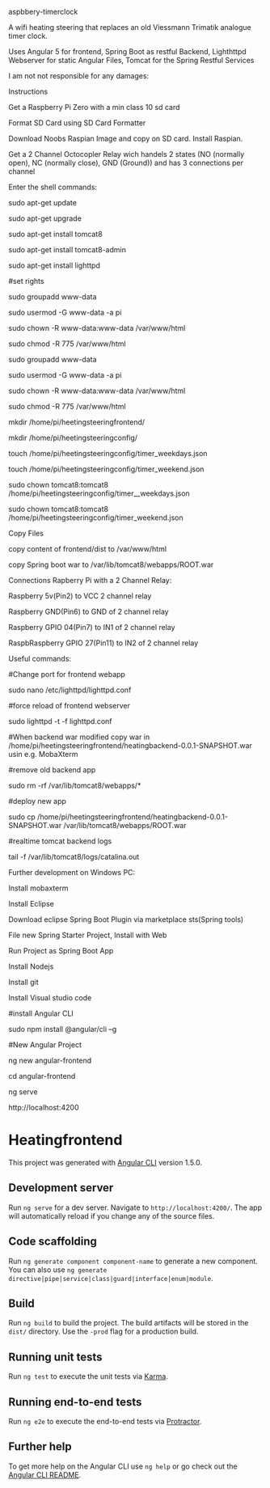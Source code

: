 aspbbery-timerclock

A wifi heating steering that replaces an old Viessmann Trimatik analogue timer clock.

Uses Angular 5 for frontend, Spring Boot as restful Backend, Lighthttpd Webserver for static Angular Files, Tomcat for the Spring Restful Services

I am not not responsible for any damages:

Instructions

Get a Raspberry Pi Zero with a min class 10 sd card

Format SD Card using SD Card Formatter

Download Noobs Raspian Image and copy on SD card. Install Raspian.

Get a 2 Channel Octocopler Relay wich handels 2 states (NO (normally open), NC (normally close), GND (Ground)) and has 3 connections per channel

Enter the shell commands:

sudo apt-get update

sudo apt-get upgrade

sudo apt-get install tomcat8

sudo apt-get install tomcat8-admin

sudo apt-get install lighttpd

#set rights

sudo groupadd www-data

sudo usermod -G www-data -a pi

sudo chown -R www-data:www-data /var/www/html

sudo chmod -R 775 /var/www/html

sudo groupadd www-data

sudo usermod -G www-data -a pi

sudo chown -R www-data:www-data /var/www/html

sudo chmod -R 775 /var/www/html

mkdir /home/pi/heetingsteeringfrontend/

mkdir /home/pi/heetingsteeringconfig/

touch /home/pi/heetingsteeringconfig/timer_weekdays.json

touch /home/pi/heetingsteeringconfig/timer_weekend.json

sudo chown tomcat8:tomcat8 /home/pi/heetingsteeringconfig/timer__weekdays.json

sudo chown tomcat8:tomcat8 /home/pi/heetingsteeringconfig/timer_weekend.json

Copy Files

copy content of frontend/dist to /var/www/html

copy Spring boot war to /var/lib/tomcat8/webapps/ROOT.war

Connections Rapberry Pi with a 2 Channel Relay:

Raspberry 5v(Pin2) to VCC 2 channel relay

Raspberry GND(Pin6) to GND of 2 channel relay

Raspberry GPIO 04(Pin7) to IN1 of 2 channel relay

RaspbRaspberry GPIO 27(Pin11) to IN2 of 2 channel relay

Useful commands:

#Change port for frontend webapp

sudo nano /etc/lighttpd/lighttpd.conf

#force reload of frontend webserver

sudo lighttpd -t -f lighttpd.conf

#When backend war modified copy war in /home/pi/heetingsteeringfrontend/heatingbackend-0.0.1-SNAPSHOT.war usin e.g. MobaXterm

#remove old backend app

sudo rm -rf /var/lib/tomcat8/webapps/*

#deploy new app

sudo cp /home/pi/heetingsteeringfrontend/heatingbackend-0.0.1-SNAPSHOT.war /var/lib/tomcat8/webapps/ROOT.war

#realtime tomcat backend logs

tail -f /var/lib/tomcat8/logs/catalina.out

Further development on Windows PC:

Install mobaxterm

Install Eclipse

Download eclipse Spring Boot Plugin via marketplace sts(Spring tools)

File new Spring Starter Project, Install with Web

Run Project as Spring Boot App

Install Nodejs

Install git

Install Visual studio code

#install Angular CLI

sudo npm install @angular/cli –g

#New Angular Project

ng new angular-frontend

cd angular-frontend

ng serve

http://localhost:4200



# Heatingfrontend

This project was generated with [Angular CLI](https://github.com/angular/angular-cli) version 1.5.0.

## Development server

Run `ng serve` for a dev server. Navigate to `http://localhost:4200/`. The app will automatically reload if you change any of the source files.

## Code scaffolding

Run `ng generate component component-name` to generate a new component. You can also use `ng generate directive|pipe|service|class|guard|interface|enum|module`.

## Build

Run `ng build` to build the project. The build artifacts will be stored in the `dist/` directory. Use the `-prod` flag for a production build.

## Running unit tests

Run `ng test` to execute the unit tests via [Karma](https://karma-runner.github.io).

## Running end-to-end tests

Run `ng e2e` to execute the end-to-end tests via [Protractor](http://www.protractortest.org/).

## Further help

To get more help on the Angular CLI use `ng help` or go check out the [Angular CLI README](https://github.com/angular/angular-cli/blob/master/README.md).
